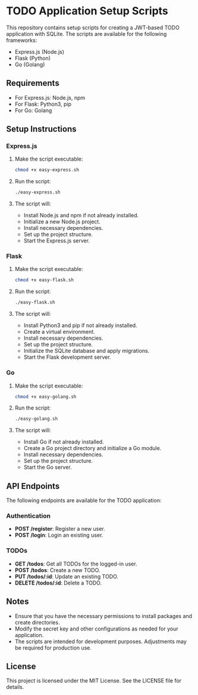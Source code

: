 # TODO Application Setup Scripts

This repository contains setup scripts for creating a JWT-based TODO application with SQLite. The scripts are available for the following frameworks:

- Express.js (Node.js)
- Flask (Python)
- Go (Golang)

## Requirements

- For Express.js: Node.js, npm
- For Flask: Python3, pip
- For Go: Golang

## Setup Instructions

### Express.js

1. Make the script executable:

   ```sh
   chmod +x easy-express.sh
   ```

2. Run the script:

   ```sh
   ./easy-express.sh
   ```

3. The script will:
   - Install Node.js and npm if not already installed.
   - Initialize a new Node.js project.
   - Install necessary dependencies.
   - Set up the project structure.
   - Start the Express.js server.

### Flask

1. Make the script executable:

   ```sh
   chmod +x easy-flask.sh
   ```

2. Run the script:

   ```sh
   ./easy-flask.sh
   ```

3. The script will:
   - Install Python3 and pip if not already installed.
   - Create a virtual environment.
   - Install necessary dependencies.
   - Set up the project structure.
   - Initialize the SQLite database and apply migrations.
   - Start the Flask development server.

### Go

1. Make the script executable:

   ```sh
   chmod +x easy-golang.sh
   ```

2. Run the script:

   ```sh
   ./easy-golang.sh
   ```

3. The script will:
   - Install Go if not already installed.
   - Create a Go project directory and initialize a Go module.
   - Install necessary dependencies.
   - Set up the project structure.
   - Start the Go server.

## API Endpoints

The following endpoints are available for the TODO application:

### Authentication

- **POST /register**: Register a new user.
- **POST /login**: Login an existing user.

### TODOs

- **GET /todos**: Get all TODOs for the logged-in user.
- **POST /todos**: Create a new TODO.
- **PUT /todos/:id**: Update an existing TODO.
- **DELETE /todos/:id**: Delete a TODO.

## Notes

- Ensure that you have the necessary permissions to install packages and create directories.
- Modify the secret key and other configurations as needed for your application.
- The scripts are intended for development purposes. Adjustments may be required for production use.

## License

This project is licensed under the MIT License. See the LICENSE file for details.
